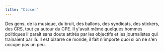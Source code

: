 ```yaml
---
title: "Closer"
---
```


Des gens, de la musique, du bruit, des ballons, des syndicats, des stickers,
des CRS, tout ça autour du CPE. Il y'avait même quelques hommes politiques il
paraît sans doute attirés par les objectifs et les journalistes qui traînaient
par là. Il est bizarre ce monde, il fait n'importe quoi si on ne s'en occupe
pas un peu.

